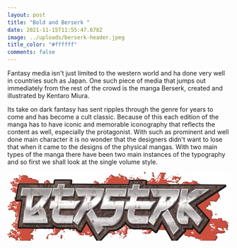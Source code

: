 ```yaml
---
layout: post
title: "Bold and Berserk "
date: 2021-11-15T11:55:47.678Z
image: ../uploads/berserk-header.jpeg
title_color: "#ffffff"
comments: false
---
```

Fantasy media isn't just limited to the western world and ha done very well in countries such as Japan. One such piece of media that jumps out immediately from the rest of the crowd is the manga Berserk, created and illustrated by Kentaro Miura. 

Its take on dark fantasy has sent ripples through the genre for years to come and has become a cult classic. Because of this each edition of the manga has to have iconic and memorable iconography that reflects the content as well, especially the protagonist. With such as prominent and well done main character it is no wonder that the designers didn't want to lose that when it came to the designs of the physical mangas. With two main types of the manga there have been two main instances of the typography and so first we shall look at the single volume style. 

![](../uploads/singular-volume-berserk-.jpeg)